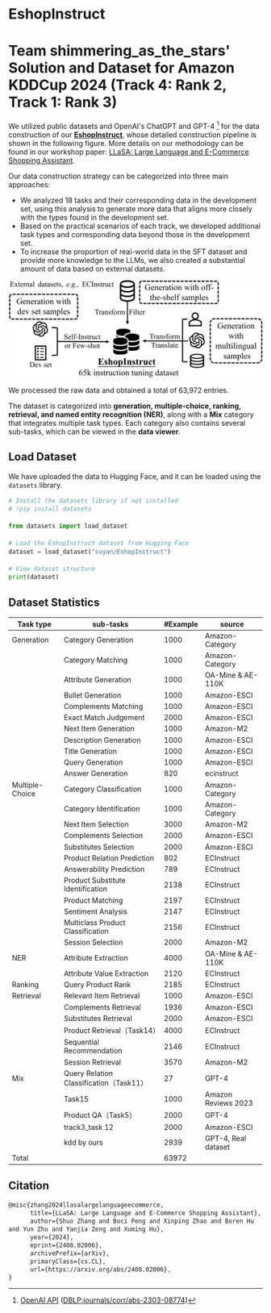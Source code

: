 # EshopInstruct
#  **Team shimmering_as_the_stars' Solution and Dataset for Amazon KDDCup 2024 (Track 4: Rank 2, Track 1: Rank 3)** 



We utilized public datasets and OpenAI's ChatGPT and GPT-4 [^1] for the data construction of our [**EshopInstruct**](https://huggingface.co/datasets/suyan/EshopInstruct), whose detailed construction pipeline is shown in the following figure. More details on our methodology can be found in our workshop paper: [LLaSA: Large Language and E-Commerce Shopping Assistant](https://openreview.net/pdf?id=6cbeohZLxS).

Our data construction strategy can be categorized into three main approaches:

- We analyzed 18 tasks and their corresponding data in the development set, using this analysis to generate more data that aligns more closely with the types found in the development set.  
- Based on the practical scenarios of each track, we developed additional task types and corresponding data beyond those in the development set.  
- To increase the proportion of real-world data in the SFT dataset and provide more knowledge to the LLMs, we also created a substantial amount of data based on external datasets.  

[^1]: [OpenAI API](https://openai.com/api/) ([DBLP:journals/corr/abs-2303-08774](https://dblp.org/rec/journals/corr/abs-2303-08774.html))





![Figure 1](assets/data_creation.png)





We processed the raw data and obtained a total of 63,972 entries.

The dataset is categorized into **generation, multiple-choice, ranking, retrieval, and named entity recognition (NER)**, along with a **Mix** category that integrates multiple task types. Each category also contains several sub-tasks, which can be viewed in the **data viewer**.



## Load Dataset

We have uploaded the data to Hugging Face, and it can be loaded using the `datasets` library.

```python
# Install the datasets library if not installed
# !pip install datasets

from datasets import load_dataset

# Load the EshopInstruct dataset from Hugging Face
dataset = load_dataset("suyan/EshopInstruct")

# View dataset structure
print(dataset)
```



## Dataset Statistics 

| Task type       | sub-tasks                               | #Example | source              |
| --------------- | --------------------------------------- | -------- | ------------------- |
| Generation      | Category Generation                     | 1000     | Amazon-Category     |
|                 | Category Matching                       | 1000     | Amazon-Category     |
|                 | Attribute Generation                    | 1000     | OA-Mine & AE-110K   |
|                 | Bullet Generation                       | 1000     | Amazon-ESCI         |
|                 | Complements Matching                    | 1000     | Amazon-ESCI         |
|                 | Exact Match Judgement                   | 2000     | Amazon-ESCI         |
|                 | Next Item Generation                    | 1000     | Amazon-M2           |
|                 | Description Generation                  | 1000     | Amazon-ESCI         |
|                 | Title Generation                        | 1000     | Amazon-ESCI         |
|                 | Query Generation                        | 1000     | Amazon-ESCI         |
|                 | Answer Generation                       | 820      | ecinstruct          |
| Multiple-Choice | Category Classification                 | 1000     | Amazon-Category     |
|                 | Category Identification                 | 1000     | Amazon-Category     |
|                 | Next Item Selection                     | 3000     | Amazon-M2           |
|                 | Complements Selection                   | 2000     | Amazon-ESCI         |
|                 | Substitutes Selection                   | 2000     | Amazon-ESCI         |
|                 | Product Relation Prediction             | 802      | ECInstruct          |
|                 | Answerability Prediction                | 789      | ECInstruct          |
|                 | Product Substitute Identification       | 2138     | ECInstruct          |
|                 | Product Matching                        | 2197     | ECInstruct          |
|                 | Sentiment Analysis                      | 2147     | ECInstruct          |
|                 | Multiclass Product Classification       | 2156     | ECInstruct          |
|                 | Session Selection                       | 2000     | Amazon-M2           |
| NER             | Attribute Extraction                    | 4000     | OA-Mine & AE-110K   |
|                 | Attribute Value Extraction              | 2120     | ECInstruct          |
| Ranking         | Query Product Rank                      | 2185     | ECInstruct          |
| Retrieval       | Relevant Item Retrieval                 | 1000     | Amazon-ESCI         |
|                 | Complements Retrieval                   | 1936     | Amazon-ESCI         |
|                 | Substitutes Retrieval                   | 2000     | Amazon-ESCI         |
|                 | Product Retrieval（Task14）             | 4000     | ECInstruct          |
|                 | Sequential Recommendation               | 2146     | ECInstruct          |
|                 | Session Retrieval                       | 3570     | Amazon-M2           |
| Mix             | Query Relation Classification（Task11） | 27       | GPT-4               |
|                 | Task15                                  | 1000     | Amazon Reviews 2023 |
|                 | Product QA（Task5）                     | 2000     | GPT-4               |
|                 | track3_task 12                          | 2000     | Amazon-ESCI         |
|                 | kdd by ours                             | 2939     | GPT-4, Real dataset |
| Total           |                                         | 63972    |                     |





## Citation

```
@misc{zhang2024llasalargelanguageecommerce,
      title={LLaSA: Large Language and E-Commerce Shopping Assistant}, 
      author={Shuo Zhang and Boci Peng and Xinping Zhao and Boren Hu and Yun Zhu and Yanjia Zeng and Xuming Hu},
      year={2024},
      eprint={2408.02006},
      archivePrefix={arXiv},
      primaryClass={cs.CL},
      url={https://arxiv.org/abs/2408.02006}, 
}
```

